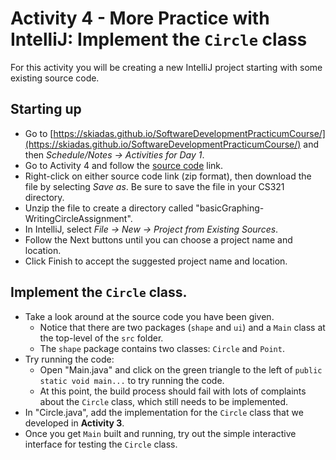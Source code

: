 # Activity 4 - More Practice with IntelliJ: Implement the `Circle` class

For this activity you will be creating a new IntelliJ project starting with some existing source code.

## Starting up

- Go to [https://skiadas.github.io/SoftwareDevelopmentPracticumCourse/](https://skiadas.github.io/SoftwareDevelopmentPracticumCourse/) and then *Schedule/Notes -> Activities for Day 1*.
- Go to Activity 4 and follow the [source code](https://github.com/sdp-resources/basicGraphing/releases/tag/WritingCircleAssignment) link.
- Right-click on either source code link (zip format), then download the file by selecting *Save as*. Be sure to save the file in your CS321 directory.
- Unzip the file to create a directory called "basicGraphing-WritingCircleAssignment".
- In IntelliJ, select *File -> New -> Project from Existing Sources*.
- Follow the Next buttons until you can choose a project name and location.
- Click Finish to accept the suggested project name and location.

## Implement the `Circle` class.

- Take a look around at the source code you have been given.
    - Notice that there are two packages (`shape` and `ui`) and a `Main` class at the top-level of the `src` folder.
    - The `shape` package contains two classes: `Circle` and `Point`.
- Try running the code:
    - Open "Main.java" and click on the green triangle to the left of `public static void main...` to try running the code.
    - At this point, the build process should fail with lots of complaints about the `Circle` class, which still needs to be implemented.
- In "Circle.java", add the implementation for the `Circle` class that we developed in **Activity 3**.
- Once you get `Main` built and running, try out the simple interactive interface for testing the `Circle` class.
